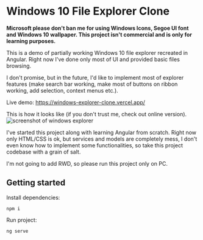 # Windows 10 File Explorer Clone

**Microsoft please don't ban me for using Windows Icons, Segoe UI font and Windows 10 wallpaper. This project isn't commercial and is only for learning purposes.**

This is a demo of partially working Windows 10 file explorer recreated in Angular. Right now I've done only most of UI and provided basic files browsing.

I don't promise, but in the future, I'd like to implement most of explorer features (make search bar working, make most of buttons on ribbon working, add selection, context menus etc.).

Live demo: https://windows-explorer-clone.vercel.app/

This is how it looks like (if you don't trust me, check out online version).
![screenshot of windows explorer](https://user-images.githubusercontent.com/6316812/180638932-0c012a84-b5e6-497a-860f-9c638816f48a.png)

I've started this project along with learning Angular from scratch. Right now only HTML/CSS is ok, but services and models are completely mess, I don't even know how to implement some functionalities, so take this project codebase with a grain of salt.

I'm not going to add RWD, so please run this project only on PC.

## Getting started

Install dependencies:

```
npm i
```

Run project:

```
ng serve
```
